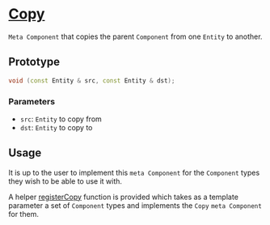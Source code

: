 # [Copy](Copy.hpp)

`Meta Component` that copies the parent `Component` from one `Entity` to another.

## Prototype

```cpp
void (const Entity & src, const Entity & dst);
```

### Parameters

* `src`: `Entity` to copy from
* `dst`: `Entity` to copy to

## Usage

It is up to the user to implement this `meta Component` for the `Component` types they wish to be able to use it with.

A helper [registerCopy](../../helpers/meta/impl/registerCopy.md) function is provided which takes as a template parameter a set of `Component` types and implements the `Copy` `meta Component` for them.
